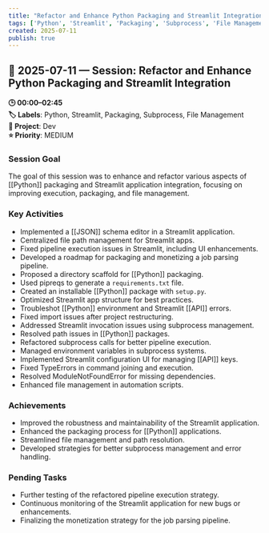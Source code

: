 ```yaml
---
title: "Refactor and Enhance Python Packaging and Streamlit Integration"
tags: ['Python', 'Streamlit', 'Packaging', 'Subprocess', 'File Management']
created: 2025-07-11
publish: true
---
```


## 📅 2025-07-11 — Session: Refactor and Enhance Python Packaging and Streamlit Integration

**🕒 00:00–02:45**  
**🏷️ Labels**: Python, Streamlit, Packaging, Subprocess, File Management  
**📂 Project**: Dev  
**⭐ Priority**: MEDIUM  


### Session Goal
The goal of this session was to enhance and refactor various aspects of [[Python]] packaging and Streamlit application integration, focusing on improving execution, packaging, and file management.

### Key Activities
- Implemented a [[JSON]] schema editor in a Streamlit application.
- Centralized file path management for Streamlit apps.
- Fixed pipeline execution issues in Streamlit, including UI enhancements.
- Developed a roadmap for packaging and monetizing a job parsing pipeline.
- Proposed a directory scaffold for [[Python]] packaging.
- Used pipreqs to generate a `requirements.txt` file.
- Created an installable [[Python]] package with `setup.py`.
- Optimized Streamlit app structure for best practices.
- Troubleshot [[Python]] environment and Streamlit [[API]] errors.
- Fixed import issues after project restructuring.
- Addressed Streamlit invocation issues using subprocess management.
- Resolved path issues in [[Python]] packages.
- Refactored subprocess calls for better pipeline execution.
- Managed environment variables in subprocess systems.
- Implemented Streamlit configuration UI for managing [[API]] keys.
- Fixed TypeErrors in command joining and execution.
- Resolved ModuleNotFoundError for missing dependencies.
- Enhanced file management in automation scripts.

### Achievements
- Improved the robustness and maintainability of the Streamlit application.
- Enhanced the packaging process for [[Python]] applications.
- Streamlined file management and path resolution.
- Developed strategies for better subprocess management and error handling.

### Pending Tasks
- Further testing of the refactored pipeline execution strategy.
- Continuous monitoring of the Streamlit application for new bugs or enhancements.
- Finalizing the monetization strategy for the job parsing pipeline.
